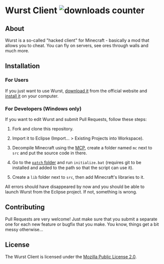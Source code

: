 # Wurst Client ![downloads counter](https://drive.google.com/uc?id=0B2YeSS9tm5zLMF9NWjNZYnNqSTA)

## About

Wurst is a so-called "hacked client" for Minecraft - basically a mod that allows you to cheat. You can fly on servers, see ores through walls and much more.

## Installation

### For Users

If you just want to use Wurst, [download it](https://www.wurst-client.tk/download/) from the official website and [install it](https://www.wurst-client.tk/wiki/Installation/) on your computer.

### For Developers (Windows only)

If you want to edit Wurst and submit Pull Requests, follow these steps:

1. Fork and clone this repository.

2. Import it to Eclipse (Import... > Existing Projects into Workspace).

3. Decompile Minecraft using the [MCP](http://www.modcoderpack.com/website/releases), create a folder named `mc` next to `src` and put the source code in there.

4. Go to the [`patch` folder](/patch) and run `initialize.bat` (requires git to be installed and added to the path so that the script can use it).

5. Create a `lib` folder next to `src`, then add Minecraft's libraries to it.

All errors should have disappeared by now and you should be able to launch Wurst from the Eclipse project. If not, something is wrong.

## Contributing

Pull Requests are very welcome! Just make sure that you submit a separate one for each new feature or bugfix that you make. You know, things get a bit messy otherwise...

## License

The Wurst Client is licensed under the [Mozilla Public License 2.0](/LICENSE.txt).
